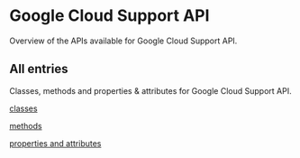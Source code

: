 [
This is a templated file. Adding content to this file may result in it being
reverted. Instead, if you want to place additional content, create an
"overview_content.md" file in `docs/` directory. The Sphinx tool will
pick up on the content and merge the content.
]: #

# Google Cloud Support API

Overview of the APIs available for Google Cloud Support API.

## All entries

Classes, methods and properties & attributes for
Google Cloud Support API.

[classes](https://cloud.google.com/python/docs/reference/support/latest/summary_class.html)

[methods](https://cloud.google.com/python/docs/reference/support/latest/summary_method.html)

[properties and
attributes](https://cloud.google.com/python/docs/reference/support/latest/summary_property.html)
